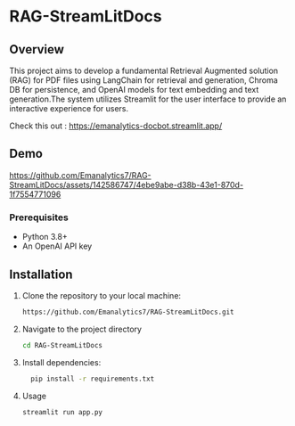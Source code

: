 # RAG-StreamLitDocs

## Overview
This project aims to develop a fundamental Retrieval Augmented solution (RAG) for PDF files using LangChain for retrieval and generation, Chroma DB for persistence, and OpenAI models for text embedding and text generation.The system utilizes Streamlit for the user interface to provide an interactive experience for users.

Check this out : https://emanalytics-docbot.streamlit.app/
## Demo
https://github.com/Emanalytics7/RAG-StreamLitDocs/assets/142586747/4ebe9abe-d38b-43e1-870d-1f7554771096

### Prerequisites

- Python 3.8+
- An OpenAI API key

## Installation

1. Clone the repository to your local machine:
   ```bash
   https://github.com/Emanalytics7/RAG-StreamLitDocs.git
2. Navigate to the project directory
   ```bash
   cd RAG-StreamLitDocs
3. Install dependencies:
   ```bash
     pip install -r requirements.txt

4. Usage
   ```bash
   streamlit run app.py
